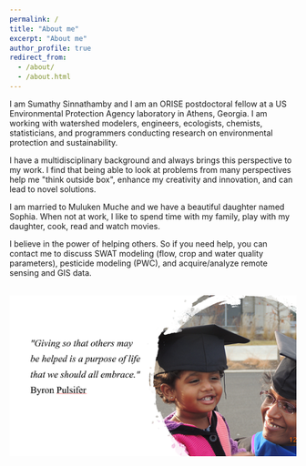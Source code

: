 ```yaml
---
permalink: /
title: "About me"
excerpt: "About me"
author_profile: true
redirect_from: 
  - /about/
  - /about.html
---
```


I am Sumathy Sinnathamby and I am an ORISE postdoctoral fellow at a US Environmental Protection Agency laboratory in Athens, Georgia. I am working with watershed modelers, engineers,  ecologists, chemists, statisticians, and programmers conducting research on environmental protection and sustainability. 

I have a multidisciplinary background and always brings this perspective to my work. I find that being able to look at problems from many perspectives help me "think outside box", enhance my creativity and innovation, and can lead to novel solutions. 

I am married to Muluken Muche and we have a beautiful daughter named Sophia. When not at work, I like to spend time with my family, play with my daughter, cook, read and watch movies. 

I believe in the power of helping others. So if you need help, you can contact me to discuss SWAT modeling (flow, crop and water quality parameters), pesticide modeling (PWC), and acquire/analyze remote sensing and GIS data.

<br/><img src='/images/501x300.png'>